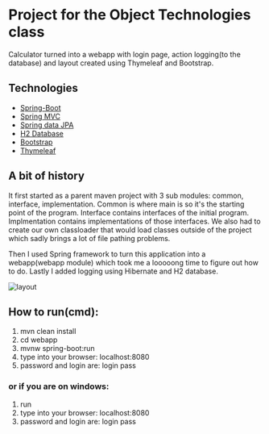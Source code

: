 # Project for the Object Technologies class
Calculator turned into a webapp with login page, action logging(to the 
database) and layout created using Thymeleaf and Bootstrap.
## Technologies
* [Spring-Boot](https://spring.io/projects/spring-boot)
* [Spring MVC](https://docs.spring.io/spring/docs/current/spring-framework-reference/web.html)
* [Spring data JPA](https://spring.io/projects/spring-data-jpa)
* [H2 Database](https://en.wikipedia.org/wiki/H2_(DBMS))
* [Bootstrap](https://getbootstrap.com/)
* [Thymeleaf](https://www.thymeleaf.org/)

## A bit of history
It first started as a parent maven project with 3 sub modules: common, interface, implementation. 
Common is where main is so it's the starting point of the program. 
Interface contains interfaces of the initial program. 
Implmentation contains implementations of those interfaces.
We also had to create our own classloader that would load classes 
outside of the project which sadly brings a lot of file pathing problems.

Then I used Spring framework to turn this application into a webapp(webapp module) which took me a 
looooong time to figure out how to do. Lastly I added logging using Hibernate and H2 database.


![layout](https://github.com/krzosa/project-for-object-technologies-class/blob/master/IMG.PNG)

## How to run(cmd):
1. mvn clean install
2. cd webapp
3. mvnw spring-boot:run
4. type into your browser: localhost:8080 
5. password and login are: login pass

### or if you are on windows:

1. run
1. type into your browser: localhost:8080 
1. password and login are: login pass
